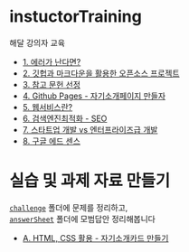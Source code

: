 # instuctorTraining
해달 강의자 교육

* [1. 에러가 난다면?](pdf/isThereIssue.pdf)
* [2. 깃헙과 마크다운을 활용한 오픈소스 프로젝트](makeOpensourceProject.md)
* [3. 참고 문헌 선정](book.md)
* [4. Github Pages - 자기소개페이지 만들자](makemyPage.md)
* [5. 웹서비스란?](pdf/Webservice.pdf)
* [6. 검색엔진최적화 - SEO](SEO.md)
* [7. 스타트업 개발 vs 엔터프라이즈급 개발](startUp_VS_enterPrise.md)
* [8. 구글 에드 센스](pdf/googleAdsense.pdf)

# 실습 및 과제 자료 만들기
[`challenge`](challenge) 폴더에 문제를 정리하고,  
[`answerSheet`](answerSheet) 폴더에 모범답안 정리해봅니다
* [A. HTML, CSS 활용 - 자기소개카드 만들기]()